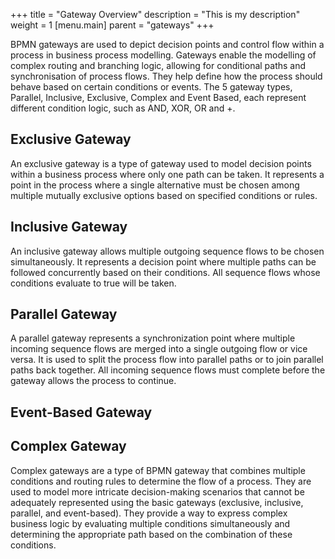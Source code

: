 +++
title = "Gateway Overview"
description = "This is my description"
weight = 1
[menu.main]
parent = "gateways"
+++

BPMN gateways are used to depict decision points and control flow within a process in business process modelling. Gateways enable the modelling of complex routing and branching logic, allowing for conditional paths and synchronisation of process flows. They help define how the process should behave based on certain conditions or events. The 5 gateway types, Parallel, Inclusive, Exclusive, Complex and Event Based, each represent different condition logic, such as AND, XOR, OR and +.

## Exclusive Gateway
An exclusive gateway is a type of gateway used to model decision points within a business process where only one path can be taken. It represents a point in the process where a single alternative must be chosen among multiple mutually exclusive options based on specified conditions or rules. 
## Inclusive Gateway
An inclusive gateway allows multiple outgoing sequence flows to be chosen simultaneously. It represents a decision point where multiple paths can be followed concurrently based on their conditions. All sequence flows whose conditions evaluate to true will be taken.
## Parallel Gateway
A parallel gateway represents a synchronization point where multiple incoming sequence flows are merged into a single outgoing flow or vice versa. It is used to split the process flow into parallel paths or to join parallel paths back together. All incoming sequence flows must complete before the gateway allows the process to continue.
## Event-Based Gateway

## Complex Gateway
Complex gateways are a type of BPMN gateway that combines multiple conditions and routing rules to determine the flow of a process. They are used to model more intricate decision-making scenarios that cannot be adequately represented using the basic gateways (exclusive, inclusive, parallel, and event-based). They provide a way to express complex business logic by evaluating multiple conditions simultaneously and determining the appropriate path based on the combination of these conditions.


